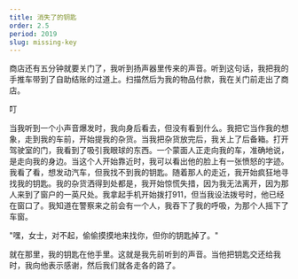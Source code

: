 ```yaml
---
title: 消失了的钥匙
order: 2.5
period: 2019
slug: missing-key
---
```


商店还有五分钟就要关门了，我听到扬声器里传来的声音。听到这句话，我把我的手推车带到了自助结账的过道上。扫描然后为我的物品付款，我在关门前走出了商店。

叮

当我听到一个小声音爆发时，我向身后看去，但没有看到什么。我把它当作我的想象，走到我的车前，开始提我的杂货。当我把杂货放完后，我关上了后备箱。打开驾驶室的门，我看到了吸引我眼球的东西。一个蒙面人正走向我的车，准确地说，是走向我的身边。当这个人开始靠近时，我可以看出他的脸上有一张愤怒的字迹。我看了看，想发动汽车，但我找不到我的钥匙。随着那人的走近，我开始疯狂地寻找我的钥匙。我的杂货洒得到处都是，我开始惊慌失措，因为我无法离开，因为那人来到了窗户的一英尺处。我拿起手机开始拨打911，但当我设法拨号时，他已经在窗口了。我知道在警察来之前会有一个人，我吞下了我的呼吸，为那个人摇下了车窗。

"嘿，女士，对不起，偷偷摸摸地来找你，但你的钥匙掉了。"

就在那里，我的钥匙在他手里。这就是我先前听到的声音。当他把钥匙交还给我时，我向他表示感谢，然后我们就各走各的路了。